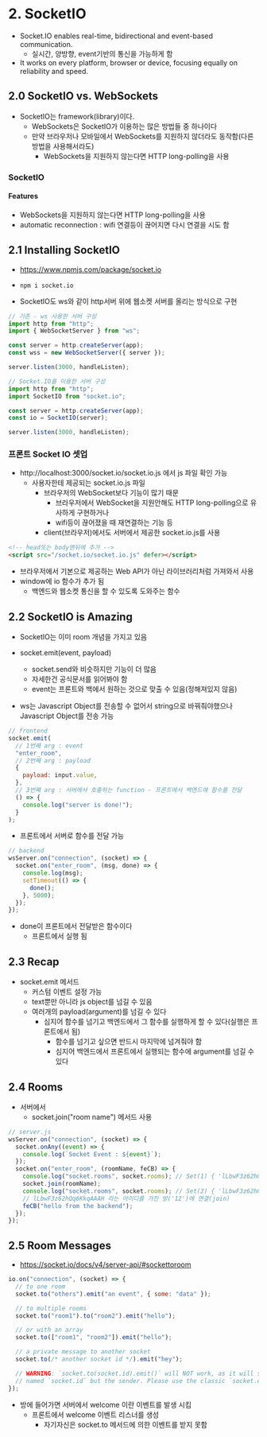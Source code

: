 # 2. SocketIO

- Socket.IO enables real-time, bidirectional and event-based communication.
  - 실시간, 양방향, event기반의 통신을 가능하게 함
- It works on every platform, browser or device, focusing equally on reliability and speed.

## 2.0 SocketIO vs. WebSockets

- SocketIO는 framework(library)이다.
  - WebSockets은 SocketIO가 이용하는 많은 방법들 중 하나이다
  - 만약 브라우저나 모바일에서 WebSockets를 지원하지 않더라도 동작함(다른 방법을 사용해서라도)
    - WebSockets을 지원하지 않는다면 HTTP long-polling을 사용

### SocketIO

#### Features

- WebSockets을 지원하지 않는다면 HTTP long-polling을 사용
- automatic reconnection : wifi 연결등이 끊어지면 다시 연결을 시도 함

## 2.1 Installing SocketIO

- https://www.npmjs.com/package/socket.io
- `npm i socket.io`

- SocketIO도 ws와 같이 http서버 위에 웹소켓 서버를 올리는 방식으로 구현

```js
// 기존 - ws 사용한 서버 구성
import http from "http";
import { WebSocketServer } from "ws";

const server = http.createServer(app);
const wss = new WebSocketServer({ server });

server.listen(3000, handleListen);
```

```js
// Socket.IO를 이용한 서버 구성
import http from "http";
import SocketIO from "socket.io";

const server = http.createServer(app);
const io = SocketIO(server);

server.listen(3000, handleListen);
```

### 프론트 Socket IO 셋업

- http://localhost:3000/socket.io/socket.io.js 에서 js 파일 확인 가능
  - 사용자한테 제공되는 socket.io.js 파일
    - 브라우저의 WebSocket보다 기능이 많기 때문
      - 브라우저에서 WebSocket을 지원안해도 HTTP long-polling으로 유사하게 구현하거나
      - wifi등이 끊어졌을 때 재연결하는 기능 등
    - client(브라우저)에서도 서버에서 제공한 socket.io.js를 사용

```html
<!-- head또는 body맨뒤에 추가 -->
<script src="/socket.io/socket.io.js" defer></script>
```

- 브라우저에서 기본으로 제공하는 Web API가 아닌 라이브러리처럼 가져와서 사용
- window에 io 함수가 추가 됨
  - 백엔드와 웹소켓 통신을 할 수 있도록 도와주는 함수

## 2.2 SocketIO is Amazing

- SocketIO는 이미 room 개념을 가지고 있음
- socket.emit(event, payload)

  - socket.send와 비슷하지만 기능이 더 많음
  - 자세한건 공식문서를 읽어봐야 함
  - event는 프론트와 백에서 원하는 것으로 맞출 수 있음(정해져있지 않음)

- ws는 Javascript Object를 전송할 수 없어서 string으로 바꿔줘야했으나
  Javascript Object를 전송 가능

```js
// frontend
socket.emit(
  // 1번째 arg : event
  "enter_room",
  // 2번째 arg : payload
  {
    payload: input.value,
  },
  // 3번째 arg : 서버에서 호출하는 function - 프론트에서 백엔드에 함수를 전달
  () => {
    console.log("server is done!");
  }
);
```

- 프론트에서 서버로 함수를 전달 가능

```js
// backend
wsServer.on("connection", (socket) => {
  socket.on("enter_room", (msg, done) => {
    console.log(msg);
    setTimeout(() => {
      done();
    }, 5000);
  });
});
```

- done이 프론트에서 전달받은 함수이다
  - 프론트에서 실행 됨

## 2.3 Recap

- socket.emit 메서드
  - 커스텀 이벤트 설정 가능
  - text뿐만 아니라 js object를 넘길 수 있음
  - 여러개의 payload(argument)를 넘길 수 있다
    - 심지어 함수를 넘기고 백엔드에서 그 함수를 실행하게 할 수 있다(실행은 프론트에서 됨)
      - 함수를 넘기고 싶으면 반드시 마지막에 넘겨줘야 함
      - 심지어 백엔드에서 프론트에서 실행되는 함수에 argument를 넘길 수 있다

## 2.4 Rooms

- 서버에서
  - socket.join("room name") 메서드 사용

```js
// server.js
wsServer.on("connection", (socket) => {
  socket.onAny((event) => {
    console.log(`Socket Event : ${event}`);
  });
  socket.on("enter_room", (roomName, feCB) => {
    console.log("socket.rooms", socket.rooms); // Set(1) { 'lLbwF3z62hQq6KkqAAAH' }
    socket.join(roomName);
    console.log("socket.rooms", socket.rooms); // Set(2) { 'lLbwF3z62hQq6KkqAAAH', 12 }
    // lLbwF3z62hQq6KkqAAAH 라는 아이디를 가진 방('12')에 연결(join)
    feCB("hello from the backend");
  });
});
```

## 2.5 Room Messages

- https://socket.io/docs/v4/server-api/#sockettoroom

```js
io.on("connection", (socket) => {
  // to one room
  socket.to("others").emit("an event", { some: "data" });

  // to multiple rooms
  socket.to("room1").to("room2").emit("hello");

  // or with an array
  socket.to(["room1", "room2"]).emit("hello");

  // a private message to another socket
  socket.to(/* another socket id */).emit("hey");

  // WARNING: `socket.to(socket.id).emit()` will NOT work, as it will send to everyone in the room
  // named `socket.id` but the sender. Please use the classic `socket.emit()` instead.
});
```

- 방에 들어가면 서버에서 welcome 이란 이벤트를 발생 시킴
  - 프론트에서 welcome 이벤트 리스너를 생성
    - 자기자신은 socket.to 메서드에 의한 이벤트를 받지 못함
